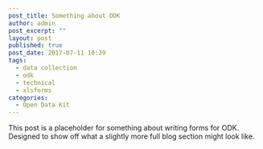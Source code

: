 ```yaml
---
post_title: Something about ODK
author: admin
post_excerpt: ""
layout: post
published: true
post_date: 2017-07-11 10:39
tags:
  - data collection
  - odk
  - technical
  - xlsforms
categories:
  - Open Data Kit
---
```


This post is a placeholder for something about writing forms for ODK. Designed to show off what a slightly more full blog section might look like.
